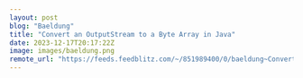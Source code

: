 ```yaml
---
layout: post
blog: "Baeldung"
title: "Convert an OutputStream to a Byte Array in Java"
date: 2023-12-17T20:17:22Z
image: images/baeldung.png
remote_url: "https://feeds.feedblitz.com/~/851989400/0/baeldung~Convert-an-OutputStream-to-a-Byte-Array-in-Java"
---
```

